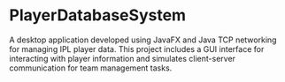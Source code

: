 # PlayerDatabaseSystem
A desktop application developed using JavaFX and Java TCP networking for managing IPL player data. This project includes a GUI interface for interacting with player information and simulates client-server communication for team management tasks.
